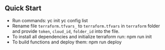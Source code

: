 ## Quick Start

- Run commands:
  yc init
  yc config list
- Rename file `terraform.tfvars_` to `terraform.tfvars` in `terraform` folder and provide `token`, `cloud_id`, `folder_id` into the file.
- To install all dependencies and initialize terraform run:
  npm run init
- To build functions and deploy them:
  npm run deploy
